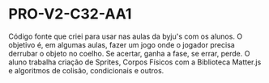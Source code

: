 # PRO-V2-C32-AA1

Código fonte que criei para usar nas aulas da byju's com os alunos.
O objetivo é, em algumas aulas, fazer um jogo onde o jogador precisa derrubar
o objeto no coelho. Se acertar, ganha a fase, se errar, perde.
O aluno trabalha criação de Sprites, Corpos Físicos com a Biblioteca Matter.js
e algoritmos de colisão, condicionais e outros.
